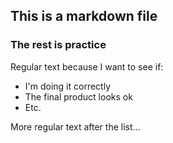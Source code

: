## This is a markdown file

### The rest is practice

Regular text because I want to see if:
* I'm doing it correctly
* The final product looks ok
* Etc.

More regular text after the list...
